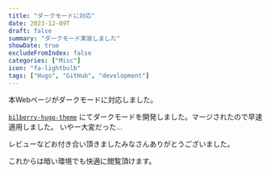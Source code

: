 ```yaml
---
title: "ダークモードに対応"
date: 2023-12-09T
draft: false
summary: "ダークモード実装しました"
showDate: true
excludeFromIndex: false
categories: ["Misc"]
icon: "fa-lightbulb"
tags: ["Hugo", "GitHub", "development"]
---
```


本Webページがダークモードに対応しました。

[`bilberry-hugo-theme`](https://github.com/Lednerb/bilberry-hugo-theme) にてダークモードを開発しました。マージされたので早速適用しました。
いやー大変だった...

レビューなどお付き合い頂きましたみなさんありがとうございました。

これからは暗い環境でも快適に閲覧頂けます。
